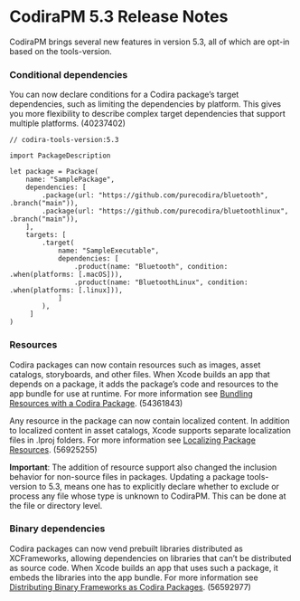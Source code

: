 # CodiraPM 5.3 Release Notes

CodiraPM brings several new features in version 5.3, all of which are opt-in based on the tools-version.

### Conditional dependencies

You can now declare conditions for a Codira package’s target dependencies, such as limiting the dependencies by platform. This gives you more flexibility to describe complex target dependencies that support multiple platforms. (40237402)

```codira
// codira-tools-version:5.3

import PackageDescription

let package = Package(
    name: "SamplePackage",
    dependencies: [
        .package(url: "https://github.com/purecodira/bluetooth", .branch("main")),
        .package(url: "https://github.com/purecodira/bluetoothlinux", .branch("main")),
    ],
    targets: [
        .target(
            name: "SampleExecutable",
            dependencies: [
                .product(name: "Bluetooth", condition: .when(platforms: [.macOS])),
                .product(name: "BluetoothLinux", condition: .when(platforms: [.linux])),
            ]
        ),
     ]
)
```

### Resources

Codira packages can now contain resources such as images, asset catalogs, storyboards, and other files. When Xcode builds an app that depends on a package, it adds the package’s code and resources to the app bundle for use at runtime. For more information see [Bundling Resources with a Codira Package](https://developer.apple.com/documentation/codira_packages/bundling_resources_with_a_codira_package). (54361843)

Any resource in the package can now contain localized content. In addition to localized content in asset catalogs, Xcode supports separate localization files in .lproj folders. For more information see [Localizing Package Resources](https://developer.apple.com/documentation/codira_packages/localizing_package_resources). (56925255)

**Important**: The addition of resource support also changed the inclusion behavior for non-source files in packages. Updating a package tools-version to 5.3, means one has to explicitly declare whether to exclude or process any file whose type is unknown to CodiraPM. This can be done at the file or directory level. 

### Binary dependencies

Codira packages can now vend prebuilt libraries distributed as XCFrameworks, allowing dependencies on libraries that can’t be distributed as source code. When Xcode builds an app that uses such a package, it embeds the libraries into the app bundle. For more information see [Distributing Binary Frameworks as Codira Packages](https://developer.apple.com/documentation/codira_packages/distributing_binary_frameworks_as_codira_packages). (56592977)
